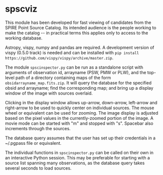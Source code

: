 # spscviz

This module has been developed for fast viewing of candidates from the SPIRE Point 
Source Catalog. Its intended audience is the people working to make the catalog --
in practical terms this applies only to access to the working database.

Astropy, vispy, numpy and pandas are required. A development version of 
vispy (0.5.0 track) is needed and can be installed with
`pip install https://github.com/vispy/vispy/archive/master.zip`.

The module `spscinspector.py` can be run as a standalone script with arguments
of observation id, arrayname (PSW, PMW or PLW), and 
the top-level path of a directory containing maps of the form 
`obsidarrayname_map.fits.zip`. It will query the database for the 
specified obsid and arrayname; find the corresponding map; and bring up a 
display window of the image with sources overlaid.

Clicking in the display window allows up-arrow, down-arrow, left-arrow and right-arrow
to be used to quickly center on individual sources. The mouse wheel or equivalent
can be used for zooming. 
The image display is adjusted based on the pixel values in the currently-zoomed
portion of the image.
A movie mode can be started with "m" and stopped with "s". Spacebar also 
increments through the sources.

The database query assumes that the user has set up their credentials 
in a ~/.pgpass file or equivalent.

The individual functions in `spscinspector.py` can be called on 
their own in an interactive Python session. This may be preferable 
for starting with a source list spanning many observations, as the
database query takes several seconds to load sources.
